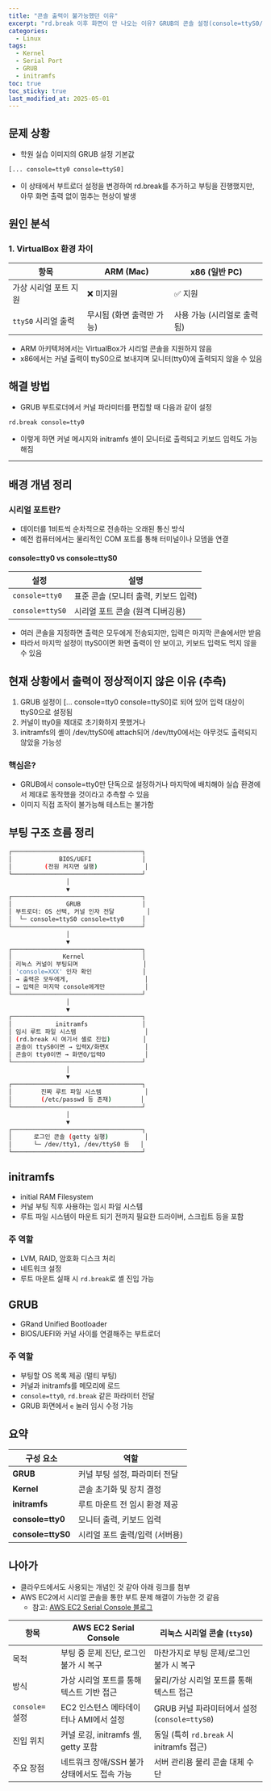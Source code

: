 ```yaml
---
title: "콘솔 출력이 불가능했던 이유"
excerpt: "rd.break 이후 화면이 안 나오는 이유? GRUB의 콘솔 설정(console=ttyS0/tty0)을 이해합시다"
categories:
  - Linux
tags:
  - Kernel
  - Serial Port
  - GRUB
  - initramfs
toc: true
toc_sticky: true
last_modified_at: 2025-05-01
---
```


## 문제 상황

- 학원 실습 이미지의 GRUB 설정 기본값

```bash
[... console=tty0 console=ttyS0]
```

- 이 상태에서 부트로더 설정을 변경하여 rd.break를 추가하고 부팅을 진행했지만, 아무 화면 출력 없이 멈추는 현상이 발생


## 원인 분석

### 1. VirtualBox 환경 차이

| 항목 | ARM (Mac) | x86 (일반 PC) |
|------|-----------|---------------|
| 가상 시리얼 포트 지원 | ❌ 미지원 | ✅ 지원 |
| `ttyS0` 시리얼 출력 | 무시됨 (화면 출력만 가능) | 사용 가능 (시리얼로 출력됨) |

- ARM 아키텍처에서는 VirtualBox가 시리얼 콘솔을 지원하지 않음
- x86에서는 커널 출력이 ttyS0으로 보내지며 모니터(tty0)에 출력되지 않을 수 있음

## 해결 방법

- GRUB 부트로더에서 커널 파라미터를 편집할 때 다음과 같이 설정

```bash
rd.break console=tty0
```

- 이렇게 하면 커널 메시지와 initramfs 셸이 모니터로 출력되고 키보드 입력도 가능해짐

---

## 배경 개념 정리

### 시리얼 포트란?

- 데이터를 1비트씩 순차적으로 전송하는 오래된 통신 방식
- 예전 컴퓨터에서는 물리적인 COM 포트를 통해 터미널이나 모뎀을 연결

#### console=tty0 vs console=ttyS0

| 설정 | 설명 |
|------|------|
| `console=tty0` | 표준 콘솔 (모니터 출력, 키보드 입력) |
| `console=ttyS0` | 시리얼 포트 콘솔 (원격 디버깅용) |

- 여러 콘솔을 지정하면 출력은 모두에게 전송되지만, 입력은 마지막 콘솔에서만 받음
- 따라서 마지막 설정이 ttyS0이면 화면 출력이 안 보이고, 키보드 입력도 먹지 않을 수 있음

## 현재 상황에서 출력이 정상적이지 않은 이유 (추측)

1. GRUB 설정이 [... console=tty0 console=ttyS0]로 되어 있어 입력 대상이 ttyS0으로 설정됨
2. 커널이 tty0을 제대로 초기화하지 못했거나
3. initramfs의 셸이 /dev/ttyS0에 attach되어 /dev/tty0에서는 아무것도 출력되지 않았을 가능성

### 핵심은?
- GRUB에서 console=tty0만 단독으로 설정하거나 마지막에 배치해야 실습 환경에서 제대로 동작했을 것이라고 추측할 수 있음
- 이미지 직접 조작이 불가능해 테스트는 불가함

## 부팅 구조 흐름 정리

```bash
┌────────────────────────────────────┐
│             BIOS/UEFI              │
│         (전원 켜지면 실행)             │
└────────────────────────────────────┘
                │
                ▼
┌────────────────────────────────────┐
│               GRUB                 │
│ 부트로더: OS 선택, 커널 인자 전달         │   
│  └─ console=ttyS0 console=tty0     │
└────────────────────────────────────┘
                │
                ▼
┌────────────────────────────────────┐
│              Kernel                │
│ 리눅스 커널이 부팅되며                  │
│ 'console=XXX' 인자 확인              │
│ → 출력은 모두에게,                     │
│ → 입력은 마지막 console에게만           │
└────────────────────────────────────┘
                │
                ▼
┌────────────────────────────────────┐
│            initramfs               │
│ 임시 루트 파일 시스템                   │
│ (rd.break 시 여기서 셸로 진입)         │
│ 콘솔이 ttyS0이면 → 입력X/화면X          │
│ 콘솔이 tty0이면 → 화면O/입력O           │
└────────────────────────────────────┘
                │
                ▼
┌────────────────────────────────────┐
│        진짜 루트 파일 시스템            │
│        (/etc/passwd 등 존재)        │
└────────────────────────────────────┘
                │
                ▼
┌────────────────────────────────────┐
│      로그인 콘솔 (getty 실행)          │
│      └─ /dev/tty1, /dev/ttyS0 등   │
└────────────────────────────────────┘
```

## initramfs

- initial RAM Filesystem
- 커널 부팅 직후 사용하는 임시 파일 시스템
- 루트 파일 시스템이 마운트 되기 전까지 필요한 드라이버, 스크립트 등을 포함

### 주 역할

- LVM, RAID, 암호화 디스크 처리
- 네트워크 설정
- 루트 마운트 실패 시 `rd.break`로 셸 진입 가능

## GRUB

- GRand Unified Bootloader
- BIOS/UEFI와 커널 사이를 연결해주는 부트로더

### 주 역할

- 부팅할 OS 목록 제공 (멀티 부팅)
- 커널과 initramfs를 메모리에 로드
- `console=tty0`, `rd.break` 같은 파라미터 전달
- GRUB 화면에서 `e` 눌러 임시 수정 가능

## 요약

| 구성 요소 | 역할 |
|-----------|------|
| **GRUB** | 커널 부팅 설정, 파라미터 전달 |
| **Kernel** | 콘솔 초기화 및 장치 결정 |
| **initramfs** | 루트 마운트 전 임시 환경 제공 |
| **console=tty0** | 모니터 출력, 키보드 입력 |
| **console=ttyS0** | 시리얼 포트 출력/입력 (서버용) |

## 나아가

- 클라우드에서도 사용되는 개념인 것 같아 아래 링크를 첨부
- AWS EC2에서 시리얼 콘솔을 통한 부트 문제 해결이 가능한 것 같음
  - 참고: [AWS EC2 Serial Console 블로그](https://aws.amazon.com/ko/blogs/korea/troubleshoot-boot-and-networking-issues-with-new-ec2-serial-console/)

| 항목 | AWS EC2 Serial Console | 리눅스 시리얼 콘솔 (`ttyS0`) |
|------|------------------------|-------------------------------|
| 목적 | 부팅 중 문제 진단, 로그인 불가 시 복구 | 마찬가지로 부팅 문제/로그인 불가 시 복구 |
| 방식 | 가상 시리얼 포트를 통해 텍스트 기반 접근 | 물리/가상 시리얼 포트를 통해 텍스트 접근 |
| `console=` 설정 | EC2 인스턴스 메타데이터나 AMI에서 설정 | GRUB 커널 파라미터에서 설정 (`console=ttyS0`) |
| 진입 위치 | 커널 로깅, initramfs 셸, getty 포함 | 동일 (특히 `rd.break` 시 initramfs 접근) |
| 주요 장점 | 네트워크 장애/SSH 불가 상태에서도 접속 가능 | 서버 관리용 물리 콘솔 대체 수단 |


